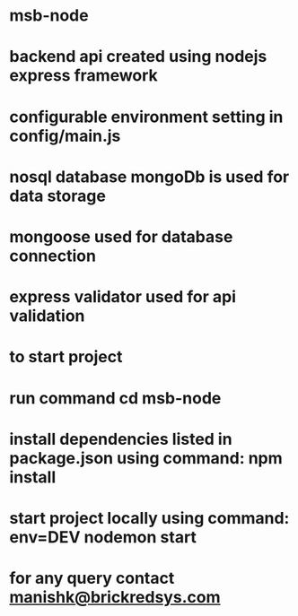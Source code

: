 # msb-node
# backend api created using nodejs express framework
# configurable environment setting in config/main.js 
# nosql database mongoDb is used for data storage
# mongoose used for database connection
# express validator used for api validation
# to start project
# run command cd msb-node  
# install dependencies listed in package.json using command: npm install 
# start project locally using command: env=DEV nodemon start
# for any query contact manishk@brickredsys.com

